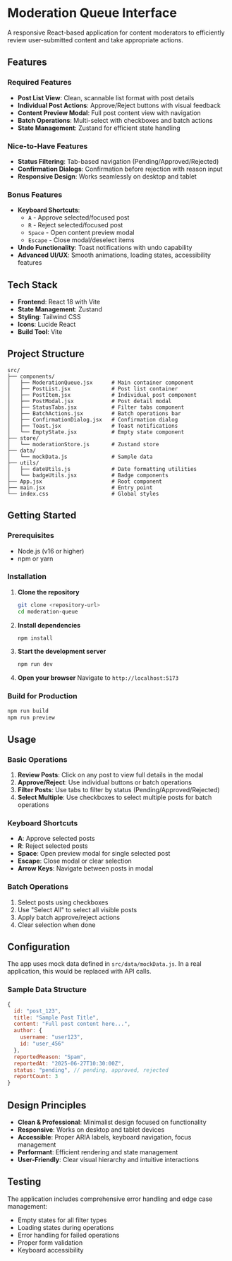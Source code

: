 # Moderation Queue Interface

A responsive React-based application for content moderators to efficiently review user-submitted content and take appropriate actions.

##  Features

### Required Features 
- **Post List View**: Clean, scannable list format with post details
- **Individual Post Actions**: Approve/Reject buttons with visual feedback
- **Content Preview Modal**: Full post content view with navigation
- **Batch Operations**: Multi-select with checkboxes and batch actions
- **State Management**: Zustand for efficient state handling

### Nice-to-Have Features 
- **Status Filtering**: Tab-based navigation (Pending/Approved/Rejected)
- **Confirmation Dialogs**: Confirmation before rejection with reason input
- **Responsive Design**: Works seamlessly on desktop and tablet

### Bonus Features 
- **Keyboard Shortcuts**: 
  - `A` - Approve selected/focused post
  - `R` - Reject selected/focused post  
  - `Space` - Open content preview modal
  - `Escape` - Close modal/deselect items
- **Undo Functionality**: Toast notifications with undo capability
- **Advanced UI/UX**: Smooth animations, loading states, accessibility features

##  Tech Stack

- **Frontend**: React 18 with Vite
- **State Management**: Zustand
- **Styling**: Tailwind CSS
- **Icons**: Lucide React
- **Build Tool**: Vite

##  Project Structure

```
src/
├── components/
│   ├── ModerationQueue.jsx      # Main container component
│   ├── PostList.jsx             # Post list container
│   ├── PostItem.jsx             # Individual post component
│   ├── PostModal.jsx            # Post detail modal
│   ├── StatusTabs.jsx           # Filter tabs component
│   ├── BatchActions.jsx         # Batch operations bar
│   ├── ConfirmationDialog.jsx   # Confirmation dialog
│   ├── Toast.jsx                # Toast notifications
│   └── EmptyState.jsx           # Empty state component
├── store/
│   └── moderationStore.js       # Zustand store
├── data/
│   └── mockData.js              # Sample data
├── utils/
│   ├── dateUtils.js             # Date formatting utilities
│   └── badgeUtils.jsx           # Badge components
├── App.jsx                      # Root component
├── main.jsx                     # Entry point
└── index.css                    # Global styles
```

##  Getting Started

### Prerequisites
- Node.js (v16 or higher)
- npm or yarn

### Installation

1. **Clone the repository**
   ```bash
   git clone <repository-url>
   cd moderation-queue
   ```

2. **Install dependencies**
   ```bash
   npm install
   ```

3. **Start the development server**
   ```bash
   npm run dev
   ```

4. **Open your browser**
   Navigate to `http://localhost:5173`

### Build for Production

```bash
npm run build
npm run preview
```

##  Usage

### Basic Operations
1. **Review Posts**: Click on any post to view full details in the modal
2. **Approve/Reject**: Use individual buttons or batch operations
3. **Filter Posts**: Use tabs to filter by status (Pending/Approved/Rejected)
4. **Select Multiple**: Use checkboxes to select multiple posts for batch operations

### Keyboard Shortcuts
- **A**: Approve selected posts
- **R**: Reject selected posts  
- **Space**: Open preview modal for single selected post
- **Escape**: Close modal or clear selection
- **Arrow Keys**: Navigate between posts in modal

### Batch Operations
1. Select posts using checkboxes
2. Use "Select All" to select all visible posts
3. Apply batch approve/reject actions
4. Clear selection when done

##  Configuration

The app uses mock data defined in `src/data/mockData.js`. In a real application, this would be replaced with API calls.

### Sample Data Structure
```javascript
{
  id: "post_123",
  title: "Sample Post Title",
  content: "Full post content here...",
  author: {
    username: "user123",
    id: "user_456"
  },
  reportedReason: "Spam",
  reportedAt: "2025-06-27T10:30:00Z",
  status: "pending", // pending, approved, rejected
  reportCount: 3
}
```

##  Design Principles

- **Clean & Professional**: Minimalist design focused on functionality
- **Responsive**: Works on desktop and tablet devices
- **Accessible**: Proper ARIA labels, keyboard navigation, focus management
- **Performant**: Efficient rendering and state management
- **User-Friendly**: Clear visual hierarchy and intuitive interactions

##  Testing

The application includes comprehensive error handling and edge case management:
- Empty states for all filter types
- Loading states during operations
- Error handling for failed operations
- Proper form validation
- Keyboard accessibility

